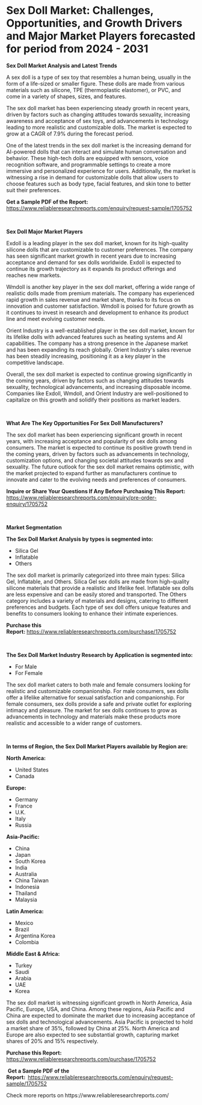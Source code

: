 <p><h1>Sex Doll Market: Challenges, Opportunities, and Growth Drivers and Major Market Players forecasted for period from 2024 - 2031</h1></p><p><strong>Sex Doll Market Analysis and Latest Trends</strong></p>
<p><p>A sex doll is a type of sex toy that resembles a human being, usually in the form of a life-sized or smaller figure. These dolls are made from various materials such as silicone, TPE (thermoplastic elastomer), or PVC, and come in a variety of shapes, sizes, and features.</p><p>The sex doll market has been experiencing steady growth in recent years, driven by factors such as changing attitudes towards sexuality, increasing awareness and acceptance of sex toys, and advancements in technology leading to more realistic and customizable dolls. The market is expected to grow at a CAGR of 7.9% during the forecast period.</p><p>One of the latest trends in the sex doll market is the increasing demand for AI-powered dolls that can interact and simulate human conversation and behavior. These high-tech dolls are equipped with sensors, voice recognition software, and programmable settings to create a more immersive and personalized experience for users. Additionally, the market is witnessing a rise in demand for customizable dolls that allow users to choose features such as body type, facial features, and skin tone to better suit their preferences.</p></p>
<p><strong>Get a Sample PDF of the Report:&nbsp;</strong> <a href="https://www.reliableresearchreports.com/enquiry/request-sample/1705752">https://www.reliableresearchreports.com/enquiry/request-sample/1705752</a></p>
<p>&nbsp;</p>
<p><strong>Sex Doll Major Market Players</strong></p>
<p><p>Exdoll is a leading player in the sex doll market, known for its high-quality silicone dolls that are customizable to customer preferences. The company has seen significant market growth in recent years due to increasing acceptance and demand for sex dolls worldwide. Exdoll is expected to continue its growth trajectory as it expands its product offerings and reaches new markets.</p><p>Wmdoll is another key player in the sex doll market, offering a wide range of realistic dolls made from premium materials. The company has experienced rapid growth in sales revenue and market share, thanks to its focus on innovation and customer satisfaction. Wmdoll is poised for future growth as it continues to invest in research and development to enhance its product line and meet evolving customer needs.</p><p>Orient Industry is a well-established player in the sex doll market, known for its lifelike dolls with advanced features such as heating systems and AI capabilities. The company has a strong presence in the Japanese market and has been expanding its reach globally. Orient Industry's sales revenue has been steadily increasing, positioning it as a key player in the competitive landscape.</p><p>Overall, the sex doll market is expected to continue growing significantly in the coming years, driven by factors such as changing attitudes towards sexuality, technological advancements, and increasing disposable income. Companies like Exdoll, Wmdoll, and Orient Industry are well-positioned to capitalize on this growth and solidify their positions as market leaders.</p></p>
<p>&nbsp;</p>
<p><strong>What Are The Key Opportunities For Sex Doll Manufacturers?</strong></p>
<p><p>The sex doll market has been experiencing significant growth in recent years, with increasing acceptance and popularity of sex dolls among consumers. The market is expected to continue its positive growth trend in the coming years, driven by factors such as advancements in technology, customization options, and changing societal attitudes towards sex and sexuality. The future outlook for the sex doll market remains optimistic, with the market projected to expand further as manufacturers continue to innovate and cater to the evolving needs and preferences of consumers.</p></p>
<p><strong>Inquire or Share Your Questions If Any Before Purchasing This Report:</strong> <a href="https://www.reliableresearchreports.com/enquiry/pre-order-enquiry/1705752">https://www.reliableresearchreports.com/enquiry/pre-order-enquiry/1705752</a></p>
<p>&nbsp;</p>
<p><strong>Market Segmentation</strong></p>
<p><strong>The Sex Doll Market Analysis by types is segmented into:</strong></p>
<p><ul><li>Silica Gel</li><li>Inflatable</li><li>Others</li></ul></p>
<p><p>The sex doll market is primarily categorized into three main types: Silica Gel, Inflatable, and Others. Silica Gel sex dolls are made from high-quality silicone materials that provide a realistic and lifelike feel. Inflatable sex dolls are less expensive and can be easily stored and transported. The Others category includes a variety of materials and designs, catering to different preferences and budgets. Each type of sex doll offers unique features and benefits to consumers looking to enhance their intimate experiences.</p></p>
<p><strong>Purchase this Report:&nbsp;</strong><a href="https://www.reliableresearchreports.com/purchase/1705752">https://www.reliableresearchreports.com/purchase/1705752</a></p>
<p>&nbsp;</p>
<p><strong>The Sex Doll Market Industry Research by Application is segmented into:</strong></p>
<p><ul><li>For Male</li><li>For Female</li></ul></p>
<p><p>The sex doll market caters to both male and female consumers looking for realistic and customizable companionship. For male consumers, sex dolls offer a lifelike alternative for sexual satisfaction and companionship. For female consumers, sex dolls provide a safe and private outlet for exploring intimacy and pleasure. The market for sex dolls continues to grow as advancements in technology and materials make these products more realistic and accessible to a wider range of customers.</p></p>
<p>&nbsp;</p>
<p><strong>In terms of Region, the Sex Doll Market Players available by Region are:</strong></p>
<p>
    <p> <strong> North America: </strong>
        <ul>
            <li>United States</li>
            <li>Canada</li>
        </ul>
        </p> 
    <p> <strong> Europe: </strong>
        <ul>
            <li>Germany</li>
            <li>France</li>
            <li>U.K.</li>
            <li>Italy</li>
            <li>Russia</li>
        </ul>
        </p> 
    <p> <strong> Asia-Pacific: </strong>
        <ul>
            <li>China</li>
            <li>Japan</li>
            <li>South Korea</li>
            <li>India</li>
            <li>Australia</li>
            <li>China Taiwan</li>
            <li>Indonesia</li>
            <li>Thailand</li>
            <li>Malaysia</li>
        </ul>
        </p> 
    <p> <strong> Latin America: </strong>
        <ul>
            <li>Mexico</li>
            <li>Brazil</li>
            <li>Argentina Korea</li>
            <li>Colombia</li>
        </ul>
        </p> 
    <p> <strong> Middle East & Africa: </strong>
        <ul>
            <li>Turkey</li>
            <li>Saudi</li>
            <li>Arabia</li>
            <li>UAE</li>
            <li>Korea</li>
        </ul>
    </p>
    </p>
<p><p>The sex doll market is witnessing significant growth in North America, Asia Pacific, Europe, USA, and China. Among these regions, Asia Pacific and China are expected to dominate the market due to increasing acceptance of sex dolls and technological advancements. Asia Pacific is projected to hold a market share of 35%, followed by China at 25%. North America and Europe are also expected to see substantial growth, capturing market shares of 20% and 15% respectively.</p></p>
<p><strong>Purchase this Report: </strong><a href="https://www.reliableresearchreports.com/purchase/1705752">https://www.reliableresearchreports.com/purchase/1705752</a></p>
<p>&nbsp;<strong>Get a Sample PDF of the Report:&nbsp;&nbsp;</strong><a href="https://www.reliableresearchreports.com/enquiry/request-sample/1705752">https://www.reliableresearchreports.com/enquiry/request-sample/1705752</a></p>
<p><strong></strong></p>
<p>Check more reports on https://www.reliableresearchreports.com/</p>
